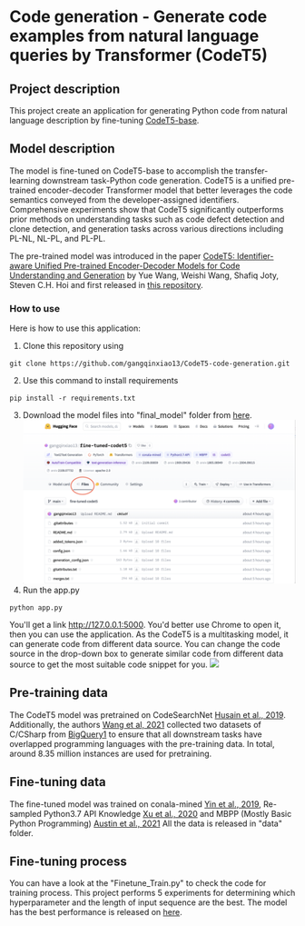 # Code generation -  Generate code examples from natural language queries by Transformer (CodeT5)


## Project description

This project create an application for generating Python code from natural language description by fine-tuning [CodeT5-base](https://huggingface.co/Salesforce/codet5-base).

## Model description

The model is fine-tuned on CodeT5-base to accomplish the transfer-learning downstream task-Python code generation. CodeT5 is a unified pre-trained encoder-decoder Transformer model that better leverages the code semantics conveyed from the developer-assigned identifiers. Comprehensive experiments show that CodeT5 significantly outperforms prior methods on understanding tasks such as code defect detection and clone detection, and generation tasks across various directions including PL-NL, NL-PL, and PL-PL. 

The pre-trained model was introduced in the paper [CodeT5: Identifier-aware Unified Pre-trained Encoder-Decoder Models
for Code Understanding and Generation](https://arxiv.org/abs/2109.00859) by Yue Wang, Weishi Wang, Shafiq Joty, Steven C.H. Hoi and first released in [this repository](https://github.com/salesforce/CodeT5). 

### How to use

Here is how to use this application:

1. Clone this repository using 
```
git clone https://github.com/gangqinxiao13/CodeT5-code-generation.git
```
2. Use this command to install requirements
```
pip install -r requirements.txt
```
3. Download the model files into "final_model" folder from [here](https://huggingface.co/gangqinxiao13/fine-tuned-codet5).
![](static/model_file_readme.png)
4. Run the app.py
```
python app.py
```
You'll get a link http://127.0.0.1:5000. You'd better use Chrome to open it, then you can use the application.
As the CodeT5 is a multitasking model, it can generate code from different data source. You can change the code source in the drop-down box to generate similar code from different data source to get the most suitable code snippet for you.
![](static/python_code_generator.png)

## Pre-training data

The CodeT5 model was pretrained on CodeSearchNet [Husain et al., 2019](https://arxiv.org/abs/1909.09436). Additionally, the authors [Wang et al, 2021](https://arxiv.org/abs/2109.00859) collected two datasets of C/CSharp from [BigQuery1](https://console.cloud.google.com/marketplace/details/github/github-repos) to ensure that all downstream tasks have overlapped programming languages with the pre-training data. In total, around 8.35 million instances are used for pretraining.

## Fine-tuning data

The fine-tuned model was trained on conala-mined [Yin et al., 2019](https://arxiv.org/abs/1805.08949), Re-sampled Python3.7 API Knowledge [Xu et al., 2020](https://arxiv.org/abs/2004.09015) and MBPP (Mostly Basic Python Programming) [Austin et al., 2021](https://arxiv.org/abs/2108.07732)
All the data is released in "data" folder.

## Fine-tuning process

You can have a look at the "Finetune_Train.py" to check the code for training process.
This project performs 5 experiments for determining which hyperparameter and the length of input sequence are the best.
The model has the best performance is released on [here](https://huggingface.co/gangqinxiao13/fine-tuned-codet5).
